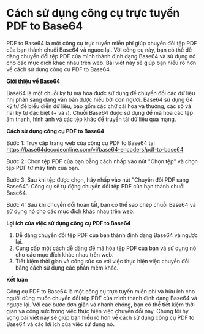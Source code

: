 Cách sử dụng công cụ trực tuyến PDF to Base64
=============================================

PDF to Base64 là một công cụ trực tuyến miễn phí giúp chuyển đổi tệp PDF của bạn thành chuỗi Base64 và ngược lại. Với công cụ này, bạn có thể dễ dàng chuyển đổi tệp PDF của mình thành định dạng Base64 và sử dụng nó cho các mục đích khác nhau trên web. Bài viết này sẽ giúp bạn hiểu rõ hơn về cách sử dụng công cụ PDF to Base64.

**Giới thiệu về Base64**

Base64 là một chuỗi ký tự mã hóa được sử dụng để chuyển đổi các dữ liệu nhị phân sang dạng văn bản được hiểu bởi con người. Base64 sử dụng 64 ký tự để biểu diễn dữ liệu, bao gồm các chữ cái hoa và thường, các số và hai ký tự đặc biệt (+ và /). Chuỗi Base64 được sử dụng để mã hóa các tệp âm thanh, hình ảnh và các tệp khác để truyền tải dữ liệu qua mạng.

**Cách sử dụng công cụ PDF to Base64**

Bước 1: Truy cập trang web của công cụ PDF to Base64 tại <https://base64decodeonline.com/vi/base64-encoders/pdf-to-base64>

Bước 2: Chọn tệp PDF của bạn bằng cách nhấp vào nút "Chọn tệp" và chọn tệp PDF từ máy tính của bạn.

Bước 3: Sau khi tệp được chọn, hãy nhấp vào nút "Chuyển đổi PDF sang Base64". Công cụ sẽ tự động chuyển đổi tệp PDF của bạn thành chuỗi Base64.

Bước 4: Sau khi chuyển đổi hoàn tất, bạn có thể sao chép chuỗi Base64 và sử dụng nó cho các mục đích khác nhau trên web.

**Lợi ích của việc sử dụng công cụ PDF to Base64**

1. Dễ dàng chuyển đổi tệp PDF của bạn thành định dạng Base64 và ngược lại.
2. Cung cấp một cách dễ dàng để mã hóa tệp PDF của bạn và sử dụng nó cho các mục đích khác nhau trên web.
3. Tiết kiệm thời gian và công sức so với việc thực hiện việc chuyển đổi bằng cách sử dụng các phần mềm khác.

**Kết luận**

Công cụ PDF to Base64 là một công cụ trực tuyến miễn phí và hữu ích cho người dùng muốn chuyển đổi tệp PDF của mình thành định dạng Base64 và ngược lại. Với các bước đơn giản và nhanh chóng, bạn có thể tiết kiệm thời gian và công sức trong việc thực hiện việc chuyển đổi này. Chúng tôi hy vọng bài viết này sẽ giúp bạn hiểu rõ hơn về cách sử dụng công cụ PDF to Base64 và các lợi ích của việc sử dụng nó.